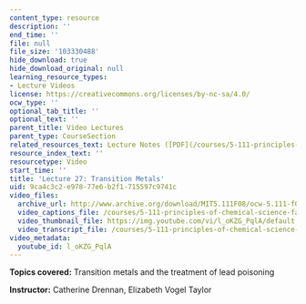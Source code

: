 ```yaml
---
content_type: resource
description: ''
end_time: ''
file: null
file_size: '103330488'
hide_download: true
hide_download_original: null
learning_resource_types:
- Lecture Videos
license: https://creativecommons.org/licenses/by-nc-sa/4.0/
ocw_type: ''
optional_tab_title: ''
optional_text: ''
parent_title: Video Lectures
parent_type: CourseSection
related_resources_text: Lecture Notes ([PDF](/courses/5-111-principles-of-chemical-science-fall-2008/resources/lecnotes27))
resource_index_text: ''
resourcetype: Video
start_time: ''
title: 'Lecture 27: Transition Metals'
uid: 9ca4c3c2-e978-77e6-b2f1-715597c9741c
video_files:
  archive_url: http://www.archive.org/download/MIT5.111F08/ocw-5.111-f08-lec27_300k.mp4
  video_captions_file: /courses/5-111-principles-of-chemical-science-fall-2008/6e705f0822575763b8ff0cbbf4f56c30_l_oKZG_PqlA.vtt
  video_thumbnail_file: https://img.youtube.com/vi/l_oKZG_PqlA/default.jpg
  video_transcript_file: /courses/5-111-principles-of-chemical-science-fall-2008/e3a2bae7622e0a86a38db5d6b2029a67_l_oKZG_PqlA.pdf
video_metadata:
  youtube_id: l_oKZG_PqlA
---
```


**Topics covered:** Transition metals and the treatment of lead poisoning

**Instructor:** Catherine Drennan, Elizabeth Vogel Taylor

